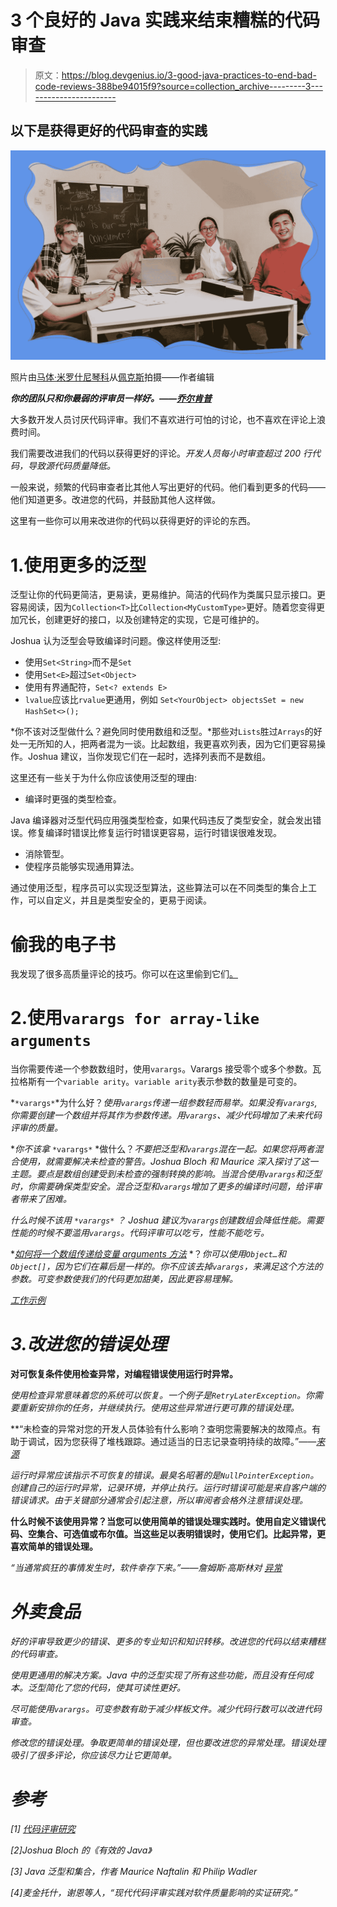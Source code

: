 # 3 个良好的 Java 实践来结束糟糕的代码审查

> 原文：<https://blog.devgenius.io/3-good-java-practices-to-end-bad-code-reviews-388be94015f9?source=collection_archive---------3----------------------->

## 以下是获得更好的代码审查的实践

![](img/bd6df2097cf786bfc427acb976fefab3.png)

照片由[马体·米罗什尼琴科](https://www.pexels.com/@tima-miroshnichenko?utm_content=attributionCopyText&utm_medium=referral&utm_source=pexels)从[佩克斯](https://www.pexels.com/photo/man-person-people-woman-6914348/?utm_content=attributionCopyText&utm_medium=referral&utm_source=pexels)拍摄——作者编辑

***你的团队只和你最弱的评审员一样好。——***[***乔尔肯普***](https://medium.com/u/4262f02e25a6?source=post_page-----388be94015f9--------------------------------)

大多数开发人员讨厌代码评审。我们不喜欢进行可怕的讨论，也不喜欢在评论上浪费时间。

我们需要改进我们的代码以获得更好的评论。*开发人员每小时审查超过 200 行代码，导致源代码质量降低。*

一般来说，频繁的代码审查者比其他人写出更好的代码。他们看到更多的代码——他们知道更多。改进您的代码，并鼓励其他人这样做。

这里有一些你可以用来改进你的代码以获得更好的评论的东西。

# 1.使用更多的泛型

泛型让你的代码更简洁，更易读，更易维护。简洁的代码作为类属只显示接口。更容易阅读，因为`Collection<T>`比`Collection<MyCustomType>`更好。随着您变得更加冗长，创建更好的接口，以及创建特定的实现，它是可维护的。

Joshua 认为泛型会导致编译时问题。像这样使用泛型:

*   使用`Set<String>`而不是`Set`
*   使用`Set<E>`超过`Set<Object>`
*   使用有界通配符，`Set<? extends E>`
*   `lvalue`应该比`rvalue`更通用，例如 `Set<YourObject> objectsSet = new HashSet<>();`

*你不该对泛型做什么？避免同时使用数组和泛型。*那些对`Lists`胜过`Arrays`的好处一无所知的人，把两者混为一谈。比起数组，我更喜欢列表，因为它们更容易操作。Joshua 建议，当你发现它们在一起时，选择列表而不是数组。

这里还有一些关于为什么你应该使用泛型的理由:

*   编译时更强的类型检查。

Java 编译器对泛型代码应用强类型检查，如果代码违反了类型安全，就会发出错误。修复编译时错误比修复运行时错误更容易，运行时错误很难发现。

*   消除管型。
*   使程序员能够实现通用算法。

通过使用泛型，程序员可以实现泛型算法，这些算法可以在不同类型的集合上工作，可以自定义，并且是类型安全的，更易于阅读。

# 偷我的电子书

我发现了很多高质量评论的技巧。你可以在这里偷到它们[。](https://zivce.gumroad.com/l/become-high-quality-code-reviewer)

# 2.使用`varargs for array-like arguments`

当你需要传递一个参数数组时，使用`varargs`。Varargs 接受零个或多个参数。瓦拉格斯有一个`variable arity`。`variable arity`表示参数的数量是可变的。

*`*varargs*`*为什么好？*使用`varargs`传递一组参数轻而易举。如果没有`varargs`,你需要创建一个数组并将其作为参数传递。用`varargs`、*减少代码增加了未来代码评审的质量。**

**你不该拿* `*varargs*` *做什么？*不要把泛型和`varargs`混在一起。如果您将两者混合使用，就需要解决未检查的警告。Joshua Bloch 和 Maurice 深入探讨了这一主题。要点是数组创建受到未检查的强制转换的影响。当混合使用`varargs`和泛型时，你需要确保类型安全。混合泛型和`varargs`增加了更多的编译时问题，给评审者带来了困难。*

**什么时候不该用* `*varargs*` *？* Joshua 建议为`varargs`创建数组会降低性能。需要性能的时候不要滥用`varargs`。*代码评审可以吃亏，性能不能吃亏。**

*[*如何将一个数组传递给变量 arguments 方法*](https://stackoverflow.com/questions/2925153/can-i-pass-an-array-as-arguments-to-a-method-with-variable-arguments-in-java) *？*你可以使用`Object…`和`Object[]`，因为它们在幕后是一样的。你不应该去掉`varargs`，来满足这个方法的参数。可变参数使我们的代码更加甜美，因此更容易理解。*

*[工作示例](https://stackoverflow.com/questions/2925153/can-i-pass-an-array-as-arguments-to-a-method-with-variable-arguments-in-java/2926653#2926653)*

# *3.改进您的错误处理*

**对可恢复条件使用检查异常，对编程错误使用运行时异常。**

*使用检查异常意味着您的系统可以恢复。一个例子是`RetryLaterException`。你需要重新安排你的任务，并继续执行。使用这些异常进行更可靠的错误处理。*

**“未检查的异常对您的开发人员体验有什么影响？查明您需要解决的故障点。有助于调试，因为您获得了堆栈跟踪。通过适当的日志记录查明持续的故障。”——*[*来源*](https://medium.com/javarevisited/5-advantages-of-java-exceptions-java-developers-should-know-29412f2fd330)*

*运行时异常应该指示不可恢复的错误。最臭名昭著的是`NullPointerException`。创建自己的运行时异常，记录环境，并停止执行。运行时错误可能是来自客户端的错误请求。由于关键部分通常会引起注意，所以审阅者会格外注意错误处理。*

**什么时候不该使用异常？当您可以使用简单的错误处理实践时。使用自定义错误代码、空集合、可选值或布尔值。当这些足以表明错误时，使用它们。比起异常，更喜欢简单的错误处理。**

**“当通常疯狂的事情发生时，软件幸存下来。”——詹姆斯·高斯林对* [*异常*](https://web.archive.org/web/20060407124657/http://www.artima.com/intv/solid2.html)*

# *外卖食品*

*好的评审导致更少的错误、更多的专业知识和知识转移。改进您的代码以结束糟糕的代码审查。*

*使用更通用的解决方案。Java 中的泛型实现了所有这些功能，而且没有任何成本。泛型简化了您的代码，使其可读性更好。*

*尽可能使用`varargs`。可变参数有助于减少样板文件。减少代码行数可以改进代码审查。*

*修改您的错误处理。争取更简单的错误处理，但也要改进您的异常处理。错误处理吸引了很多评论，你应该尽力让它更简单。*

# *参考*

*[1] [代码评审研究](https://sail.cs.queensu.ca/Downloads/EMSE_AnEmpiricalStudyOfTheImpactOfModernCodeReviewPracticesOnSoftwareQuality.pdf)*

*[2]Joshua Bloch 的《有效的 Java》*

*[3] Java 泛型和集合，作者 Maurice Naftalin 和 Philip Wadler*

*[4]麦金托什，谢恩等人，“现代代码评审实践对软件质量影响的实证研究。”*